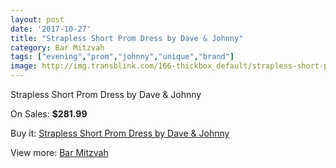 ```yaml
---
layout: post
date: '2017-10-27'
title: "Strapless Short Prom Dress by Dave & Johnny"
category: Bar Mitzvah
tags: ["evening","prom","johnny","unique","brand"]
image: http://img.transblink.com/166-thickbox_default/strapless-short-prom-dress-by-dave-johnny.jpg
---
```

Strapless Short Prom Dress by Dave & Johnny

On Sales: **$281.99**
<a href="https://www.transblink.com/en/bar-mitzvah/44-strapless-short-prom-dress-by-dave-johnny.html"><amp-img layout="responsive" width="600" height="600" src="//img.transblink.com/166-thickbox_default/strapless-short-prom-dress-by-dave-johnny.jpg" alt="Strapless Short Prom Dress by Dave & Johnny 0" /></a>
<a href="https://www.transblink.com/en/bar-mitzvah/44-strapless-short-prom-dress-by-dave-johnny.html"><amp-img layout="responsive" width="600" height="600" src="//img.transblink.com/169-thickbox_default/strapless-short-prom-dress-by-dave-johnny.jpg" alt="Strapless Short Prom Dress by Dave & Johnny 1" /></a>
<a href="https://www.transblink.com/en/bar-mitzvah/44-strapless-short-prom-dress-by-dave-johnny.html"><amp-img layout="responsive" width="600" height="600" src="//img.transblink.com/168-thickbox_default/strapless-short-prom-dress-by-dave-johnny.jpg" alt="Strapless Short Prom Dress by Dave & Johnny 2" /></a>
<a href="https://www.transblink.com/en/bar-mitzvah/44-strapless-short-prom-dress-by-dave-johnny.html"><amp-img layout="responsive" width="600" height="600" src="//img.transblink.com/167-thickbox_default/strapless-short-prom-dress-by-dave-johnny.jpg" alt="Strapless Short Prom Dress by Dave & Johnny 3" /></a>

Buy it: [Strapless Short Prom Dress by Dave & Johnny](https://www.transblink.com/en/bar-mitzvah/44-strapless-short-prom-dress-by-dave-johnny.html "Strapless Short Prom Dress by Dave & Johnny")

View more: [Bar Mitzvah](https://www.transblink.com/en/2-bar-mitzvah "Bar Mitzvah")